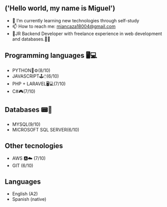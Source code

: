 ## ('Hello world, my name is Miguel')
- 🌱 I’m currently learning new technologies through self-study
- 📫 How to reach me: miancaza18004@gmail.com
- 🍼JR Backend Developer with freelance experience in web development and databases.🤷‍♂️

## Programming languages 🖥💻
- PYTHON🐍⚙(8/10)
- JAVASCRIPT🕹🖱(6/10)
- PHP + LARAVEL🖥💻(7/10)
- C#🎮(7/10)

## Databases 📟💾
- MYSQL(9/10)
- MICROSOFT SQL SERVER(6/10)

## Other tecnologies
- AWS 🅰️☁️ (7/10)
- GIT (6/10)

## Languages
- English (A2)
- Spanish (native)
<!--

